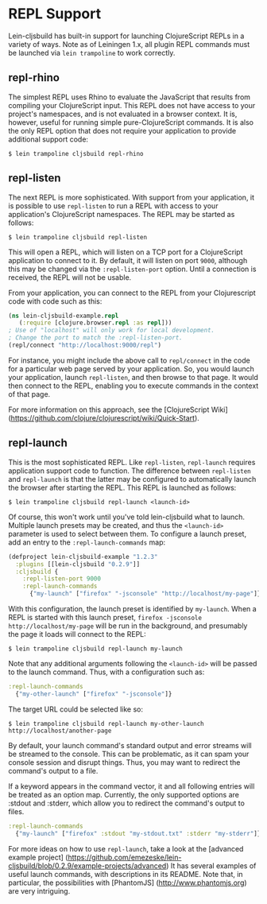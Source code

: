 # REPL Support

Lein-cljsbuild has built-in support for launching ClojureScript REPLs in a variety
of ways.  Note as of Leiningen 1.x, all plugin REPL commands must be launched
via `lein trampoline` to work correctly.

## repl-rhino

The simplest REPL uses Rhino to evaluate the JavaScript that results from compiling
your ClojureScript input.  This REPL does not have access to your project's namespaces,
and is not evaluated in a browser context.  It is, however, useful for running simple
pure-ClojureScript commands.  It is also the only REPL option that does not require
your application to provide additional support code:

    $ lein trampoline cljsbuild repl-rhino

## repl-listen

The next REPL is more sophisticated.  With support from your application, it is possible
to use `repl-listen` to run a REPL with access to your application's ClojureScript namespaces.
The REPL may be started as follows:

    $ lein trampoline cljsbuild repl-listen

This will open a REPL, which will listen on a TCP port for a ClojureScript application
to connect to it.  By default, it will listen on port `9000`, although this may be changed
via the `:repl-listen-port` option.  Until a connection is received, the REPL will not be
usable.

From your application, you can connect to the REPL from your Clojurescript code with code such as this:

```clj
(ns lein-cljsbuild-example.repl
   (:require [clojure.browser.repl :as repl]))
; Use of "localhost" will only work for local development.
; Change the port to match the :repl-listen-port.
(repl/connect "http://localhost:9000/repl")
```

For instance, you might include the above call to `repl/connect` in the code for
a particular web page served by your application.  So, you would launch your application,
launch `repl-listen`, and then browse to that page.  It would then connect to the REPL,
enabling you to execute commands in the context of that page.

For more information on this approach, see the
[ClojureScript Wiki] (https://github.com/clojure/clojurescript/wiki/Quick-Start).

## repl-launch

This is the most sophisticated REPL.  Like `repl-listen`, `repl-launch` requires
application support code to function.  The difference between `repl-listen` and `repl-launch`
is that the latter may be configured to automatically launch the browser after starting
the REPL.  This REPL is launched as follows:

    $ lein trampoline cljsbuild repl-launch <launch-id>

Of course, this won't work until you've told lein-cljsbuild what to launch.  Multiple
launch presets may be created, and thus the `<launch-id>` parameter is used to select
between them.  To configure a launch preset, add an entry to the `:repl-launch-commands` map:

```clj
(defproject lein-cljsbuild-example "1.2.3"
  :plugins [[lein-cljsbuild "0.2.9"]]
  :cljsbuild {
    :repl-listen-port 9000
    :repl-launch-commands
      {"my-launch" ["firefox" "-jsconsole" "http://localhost/my-page"]})
```

With this configuration, the launch preset is identified by `my-launch`.  When a REPL
is started with this launch preset, `firefox -jsconsole http://localhost/my-page`
will be run in the background, and presumably the page it loads will connect to the REPL:

    $ lein trampoline cljsbuild repl-launch my-launch

Note that any additional arguments following the `<launch-id>` will be passed to the
launch command.  Thus, with a configuration such as:

```clj
:repl-launch-commands
  {"my-other-launch" ["firefox" "-jsconsole"]}
```

The target URL could be selected like so:

    $ lein trampoline cljsbuild repl-launch my-other-launch http://localhost/another-page

By default, your launch command's standard output and error streams will be streamed
to the console.  This can be problematic, as it can spam your console session and
disrupt things.  Thus, you may want to redirect the command's output to a file.

If a keyword appears in the command vector, it and all following entries will be
treated as an option map.  Currently, the only supported options are
:stdout and :stderr, which allow you to redirect the command's output to files.

```clj
:repl-launch-commands
  {"my-launch" ["firefox" :stdout "my-stdout.txt" :stderr "my-stderr"]}
```

For more ideas on how to use `repl-launch`, take a look at the
[advanced example project] (https://github.com/emezeske/lein-cljsbuild/blob/0.2.9/example-projects/advanced)
It has several examples of useful launch commands, with descriptions in its README.
Note that, in particular, the possibilities with
[PhantomJS] (http://www.phantomjs.org)
are very intriguing.
